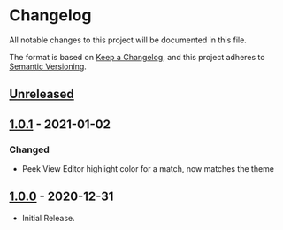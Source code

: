 # Changelog

All notable changes to this project will be documented in this file.

The format is based on [Keep a Changelog](https://keepachangelog.com/en/1.0.0/),
and this project adheres to [Semantic Versioning](https://semver.org/spec/v2.0.0.html).

## [Unreleased]

## [1.0.1] - 2021-01-02

### Changed

-   Peek View Editor highlight color for a match, now matches the theme

## [1.0.0] - 2020-12-31

-   Initial Release.

[unreleased]: https://github.com/Al3xCubed/theme-cubed/compare/v1.0.1...HEAD
[1.0.0]: https://github.com/Al3xCubed/theme-cubed/releases/tag/v1.0.0
[1.0.1]: https://github.com/Al3xCubed/theme-cubed/compare/v1.0.0...v1.0.1
